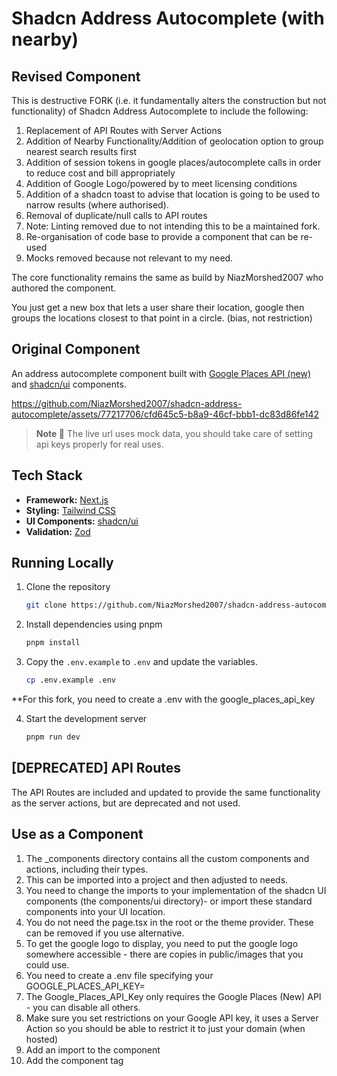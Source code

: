 # Shadcn Address Autocomplete (with nearby)

## Revised Component
This is destructive FORK (i.e. it fundamentally alters the construction but not functionality) of Shadcn Address Autocomplete to include the following:
1. Replacement of API Routes with Server Actions 
2. Addition of Nearby Functionality/Addition of geolocation option to group nearest search results first
3. Addition of session tokens in google places/autocomplete calls in order to reduce cost and bill appropriately
4. Addition of Google Logo/powered by to meet licensing conditions
5. Addition of a shadcn toast to advise that location is going to be used to narrow results (where authorised).
6. Removal of duplicate/null calls to API routes
7. Note: Linting removed due to not intending this to be a maintained fork.
8. Re-organisation of code base to provide a component that can be re-used
9. Mocks removed because not relevant to my need.

The core functionality remains the same as build by NiazMorshed2007 who authored the component.

You just get a new box that lets a user share their location, google then groups the locations closest to that point in a circle. (bias, not restriction)

## Original Component

An address autocomplete component built with [Google Places API (new)](https://developers.google.com/maps/documentation/places/web-service/op-overview) and [shadcn/ui](https://ui.shadcn.com/) components.

https://github.com/NiazMorshed2007/shadcn-address-autocomplete/assets/77217706/cfd645c5-b8a9-46cf-bbb1-dc83d86fe142

> **Note 📝**
> The live url uses mock data, you should take care of setting api keys properly for real uses.
>

## Tech Stack

- **Framework:** [Next.js](https://nextjs.org)
- **Styling:** [Tailwind CSS](https://tailwindcss.com)
- **UI Components:** [shadcn/ui](https://ui.shadcn.com)
- **Validation:** [Zod](https://zod.dev)

## Running Locally

1. Clone the repository

   ```bash
   git clone https://github.com/NiazMorshed2007/shadcn-address-autocomplete
   ```

2. Install dependencies using pnpm

   ```bash
   pnpm install
   ```

3. Copy the `.env.example` to `.env` and update the variables.

   ```bash
   cp .env.example .env
   ```

**For this fork, you need to create a .env with the google_places_api_key

4. Start the development server

   ```bash
   pnpm run dev
   ```

## [DEPRECATED] API Routes
The API Routes are included and updated to provide the same functionality as the server actions, but are deprecated and not used.

## Use as a Component
1. The _components directory contains all the custom components and actions, including their types.
2. This can be imported into a project and then adjusted to needs.
3. You need to change the imports to your implementation of the shadcn UI components (the components/ui directory)- or import these standard components into your UI location.
4. You do not need the page.tsx in the root or the theme provider. These can be removed if you use alternative.
5. To get the google logo to display, you need to put the google logo somewhere accessible - there are copies in public/images that you could use.
6. You need to create a .env file specifying your GOOGLE_PLACES_API_KEY= 
7. The Google_Places_API_Key only requires the Google Places (New) API - you can disable all others. 
8. Make sure you set restrictions on your Google API key, it uses a Server Action so you should be able to restrict it to just your domain (when hosted)
9.  Add an import to the component
10.  Add the component tag <AutocompleteComponent />

